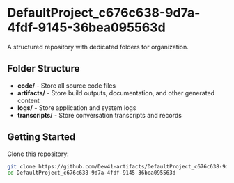 # DefaultProject_c676c638-9d7a-4fdf-9145-36bea095563d
A structured repository with dedicated folders for organization.

## Folder Structure

- **code/** - Store all source code files
- **artifacts/** - Store build outputs, documentation, and other generated content
- **logs/** - Store application and system logs
- **transcripts/** - Store conversation transcripts and records

## Getting Started

Clone this repository:
```bash
git clone https://github.com/Dev41-artifacts/DefaultProject_c676c638-9d7a-4fdf-9145-36bea095563d
cd DefaultProject_c676c638-9d7a-4fdf-9145-36bea095563d
```
